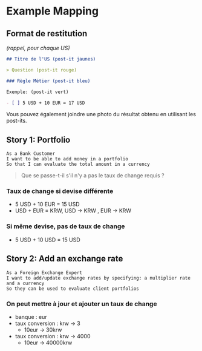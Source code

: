 # Example Mapping

## Format de restitution
*(rappel, pour chaque US)*

```markdown
## Titre de l'US (post-it jaunes)

> Question (post-it rouge)

### Règle Métier (post-it bleu)

Exemple: (post-it vert)

- [ ] 5 USD + 10 EUR = 17 USD
```

Vous pouvez également joindre une photo du résultat obtenu en utilisant les post-its.

## Story 1: Portfolio

```gherkin
As a Bank Customer
I want to be able to add money in a portfolio
So that I can evaluate the total amount in a currency
```

> Que se passe-t-il s'il n'y a pas le taux de change requis ?

### Taux de change si devise différente

- 5 USD + 10 EUR = 15 USD
- USD + EUR = KRW, USD -> KRW , EUR -> KRW

### Si même devise, pas de taux de change

- 5 USD + 10 USD = 15 USD

## Story 2: Add an exchange rate

```gherkin
As a Foreign Exchange Expert
I want to add/update exchange rates by specifying: a multiplier rate and a currency
So they can be used to evaluate client portfolios
```

### On peut mettre à jour et ajouter un taux de change

- banque : eur
- taux conversion : krw -> 3 
  - 10eur -> 30krw
- taux conversion : krw -> 4000
  - 10eur -> 40000krw